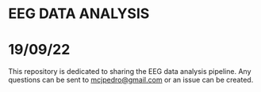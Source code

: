 # EEG DATA ANALYSIS
# 19/09/22

This repository is dedicated to sharing the EEG data analysis pipeline. Any questions can be sent to mcjpedro@gmail.com or an issue can be created.
